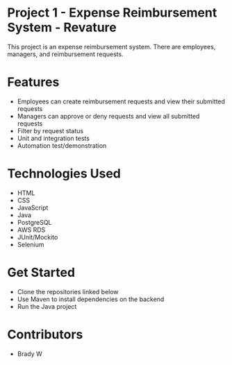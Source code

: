 # Project 1 - Expense Reimbursement System - Revature

This project is an expense reimbursement system. There are employees, managers, and reimbursement requests.

# Features
- Employees can create reimbursement requests and view their submitted requests
- Managers can approve or deny requests and view all submitted requests
- Filter by request status
- Unit and integration tests
- Automation test/demonstration

# Technologies Used
- HTML
- CSS
- JavaScript
- Java
- PostgreSQL
- AWS RDS
- JUnit/Mockito
- Selenium

# Get Started
- Clone the repositories linked below
- Use Maven to install dependencies on the backend
- Run the Java project

# Contributors
- Brady W
